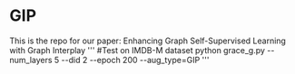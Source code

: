 # GIP
This is the repo for our paper: Enhancing Graph Self-Supervised Learning with Graph Interplay
'''
#Test on IMDB-M dataset
python grace_g.py --num_layers 5 --did 2  --epoch 200  --aug_type=GIP
'''
